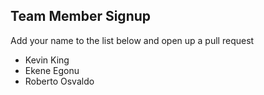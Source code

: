 Team Member Signup
------------------
Add your name to the list below and open up a pull request
- Kevin King
- Ekene Egonu
- Roberto Osvaldo